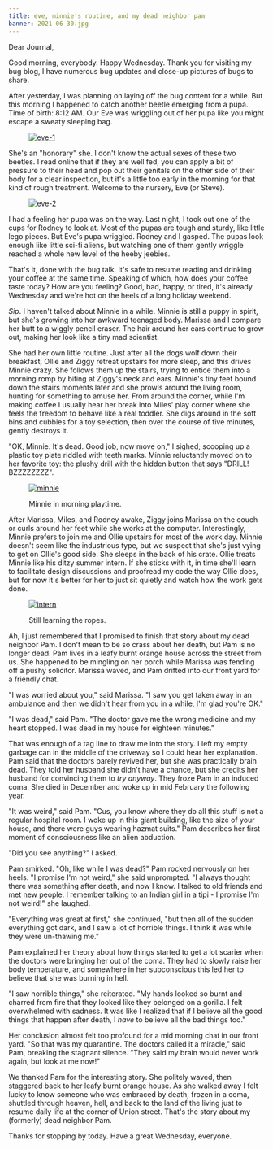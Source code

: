 ```yaml
---
title: eve, minnie's routine, and my dead neighbor pam
banner: 2021-06-30.jpg
---
```


Dear Journal,

Good morning, everybody.  Happy Wednesday.  Thank you for visiting my
bug blog, I have numerous bug updates and close-up pictures of bugs to
share.

After yesterday, I was planning on laying off the bug content for a
while.  But this morning I happened to catch another beetle emerging
from a pupa.  Time of birth: 8:12 AM.  Our Eve was wriggling out of
her pupa like you might escape a sweaty sleeping bag.

<figure>
  <a href="/images/2021-06-30-eve-1.jpg">
    <img alt="eve-1" src="/images/2021-06-30-eve-1.jpg"/>
  </a>
</figure>

She's an "honorary" she.  I don't know the actual sexes of these two
beetles.  I read online that if they are well fed, you can apply a bit
of pressure to their head and pop out their genitals on the other side
of their body for a clear inspection, but it's a little too early in
the morning for that kind of rough treatment.  Welcome to the nursery,
Eve (or Steve).

<figure>
  <a href="/images/2021-06-30-eve-2.jpg">
    <img alt="eve-2" src="/images/2021-06-30-eve-2.jpg"/>
  </a>
</figure>

I had a feeling her pupa was on the way.  Last night, I took out one
of the cups for Rodney to look at.  Most of the pupas are tough and
sturdy, like little lego pieces.  But Eve's pupa wriggled.  Rodney and
I gasped.  The pupas look enough like little sci-fi aliens, but
watching one of them gently wriggle reached a whole new level of the
heeby jeebies.

That's it, done with the bug talk.  It's safe to resume reading and
drinking your coffee at the same time.  Speaking of which, how does
your coffee taste today?  How are you feeling?  Good, bad, happy, or
tired, it's already Wednesday and we're hot on the heels of a long
holiday weekend.

_Sip_.  I haven't talked about Minnie in a while.  Minnie is still a
puppy in spirit, but she's growing into her awkward teenaged body.
Marissa and I compare her butt to a wiggly pencil eraser.  The hair
around her ears continue to grow out, making her look like a tiny mad
scientist.

She had her own little routine.  Just after all the dogs wolf down
their breakfast, Ollie and Ziggy retreat upstairs for more sleep, and
this drives Minnie crazy.  She follows them up the stairs, trying to
entice them into a morning romp by biting at Ziggy's neck and ears.
Minnie's tiny feet bound down the stairs moments later and she prowls
around the living room, hunting for something to amuse her.  From
around the corner, while I'm making coffee I usually hear her break
into Miles' play corner where she feels the freedom to behave like a
real toddler.  She digs around in the soft bins and cubbies for a toy
selection, then over the course of five minutes, gently destroys it.

"OK, Minnie.  It's dead.  Good job, now move on," I sighed, scooping
up a plastic toy plate riddled with teeth marks.  Minnie reluctantly
moved on to her favorite toy: the plushy drill with the hidden button
that says "DRILL! BZZZZZZZZ".

<figure>
  <a href="/images/2021-06-30-minnie.jpg">
    <img alt="minnie" src="/images/2021-06-30-minnie.jpg"/>
  </a>
  <figcaption><p>Minnie in morning playtime.</p></figcaption>
</figure>

After Marissa, Miles, and Rodney awake, Ziggy joins Marissa on the
couch or curls around her feet while she works at the computer.
Interestingly, Minnie prefers to join me and Ollie upstairs for most
of the work day.  Minnie doesn't seem like the industrious type, but
we suspect that she's just vying to get on Ollie's good side.  She
sleeps in the back of his crate.  Ollie treats Minnie like his ditzy
summer intern.  If she sticks with it, in time she'll learn to
facilitate design discussions and proofread my code the way Ollie
does, but for now it's better for her to just sit quietly and watch
how the work gets done.

<figure>
  <a href="/images/2021-06-30-intern.jpg">
    <img alt="intern" src="/images/2021-06-30-intern.jpg"/>
  </a>
  <figcaption><p>Still learning the ropes.</p></figcaption>
</figure>

Ah, I just remembered that I promised to finish that story about my
dead neighbor Pam.  I don't mean to be so crass about her death, but
Pam is no longer dead.  Pam lives in a leafy burnt orange house across
the street from us.  She happened to be mingling on her porch while
Marissa was fending off a pushy solicitor.  Marissa waved, and Pam
drifted into our front yard for a friendly chat.

"I was worried about you," said Marissa.  "I saw you get taken away in
an ambulance and then we didn't hear from you in a while, I'm glad
you're OK."

"I was dead," said Pam.  "The doctor gave me the wrong medicine and my
heart stopped.  I was dead in my house for eighteen minutes."

That was enough of a tag line to draw me into the story.  I left my
empty garbage can in the middle of the driveway so I could hear her
explanation.  Pam said that the doctors barely revived her, but she
was practically brain dead.  They told her husband she didn't have a
chance, but she credits her husband for convincing them to _try
anyway_.  They froze Pam in an induced coma.  She died in December and
woke up in mid February the following year.

"It was weird," said Pam.  "Cus, you know where they do all this stuff
is not a regular hospital room.  I woke up in this giant building,
like the size of your house, and there were guys wearing hazmat
suits."  Pam describes her first moment of consciousness like an alien
abduction.

"Did you see anything?" I asked.

Pam smirked.  "Oh, like while I was dead?"  Pam rocked nervously on
her heels.  "I promise I'm not weird," she said unprompted.  "I always
thought there was something after death, and now I know.  I talked to
old friends and met new people.  I remember talking to an Indian girl
in a tipi - I promise I'm not weird!" she laughed.

"Everything was great at first," she continued, "but then all of the
sudden everything got dark, and I saw a lot of horrible things.  I
think it was while they were un-thawing me."

Pam explained her theory about how things started to get a lot scarier
when the doctors were bringing her out of the coma.  They had to
slowly raise her body temperature, and somewhere in her subconscious
this led her to believe that she was burning in hell.

"I saw horrible things," she reiterated.  "My hands looked so burnt
and charred from fire that they looked like they belonged on a
gorilla.  I felt overwhelmed with sadness.  It was like I realized
that if I believe all the good things that happen after death, I
_have_ to believe all the bad things too."

Her conclusion almost felt too profound for a mid morning chat in our
front yard.  "So that was my quarantine.  The doctors called it a
miracle," said Pam, breaking the stagnant silence.  "They said my
brain would never work again, but look at me now!"

We thanked Pam for the interesting story.  She politely waved, then
staggered back to her leafy burnt orange house.  As she walked away I
felt lucky to know someone who was embraced by death, frozen in a
coma, shuttled through heaven, hell, and back to the land of the
living just to resume daily life at the corner of Union street.
That's the story about my (formerly) dead neighbor Pam.

Thanks for stopping by today.  Have a great Wednesday, everyone.
